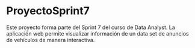 # ProyectoSprint7
Este proyecto forma parte del Sprint 7 del curso de Data Analyst.   La aplicación web permite visualizar información de un data set de anuncios de vehículos de manera interactiva.
